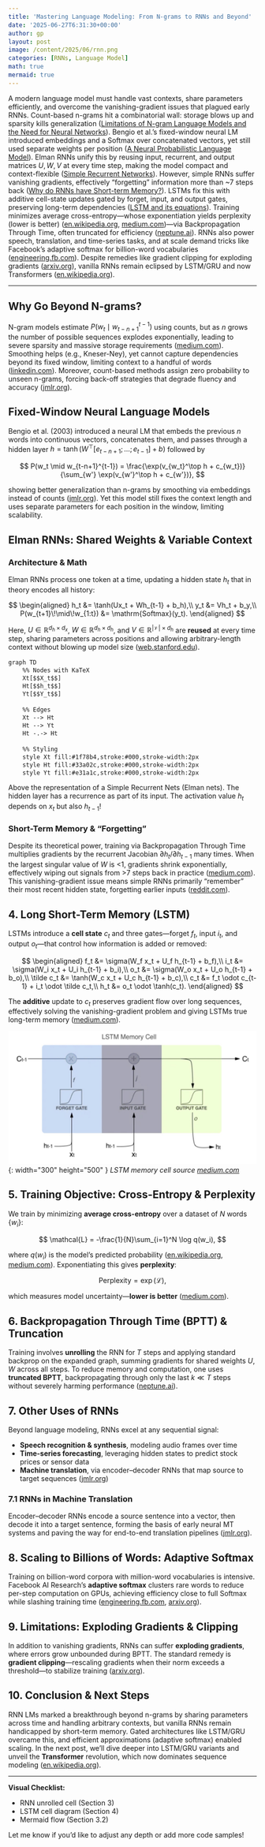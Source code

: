 ```yaml
---
title: 'Mastering Language Modeling: From N-grams to RNNs and Beyond'
date: '2025-06-27T6:31:30+00:00'
author: gp
layout: post
image: /content/2025/06/rnn.png
categories: [RNNs, Language Model]
math: true
mermaid: true
---
```



A modern language model must handle vast contexts, share parameters efficiently, and overcome the vanishing-gradient issues 
that plagued early RNNs. Count-based n-grams hit a combinatorial wall: storage blows up and sparsity kills 
generalization ([Limitations of N-gram Language Models and the Need for Neural Networks][1]). 
Bengio et al.’s fixed-window neural LM introduced embeddings and a Softmax over concatenated vectors, 
yet still used separate weights per position ([A Neural Probabilistic Language Model][2]). 
Elman RNNs unify this by reusing input, recurrent, and output matrices $U,W,V$ at every time step, 
making the model compact and context-flexible ([Simple Recurrent Networks][3]). 
However, simple RNNs suffer vanishing gradients, effectively “forgetting” information more than \~7 steps back ([Why do RNNs have Short-term Memory?][4]). 
LSTMs fix this with additive cell-state updates gated by forget, input, and output gates, 
preserving long-term dependencies ([LSTM and its equations][5]). 
Training minimizes average cross-entropy—whose exponentiation yields perplexity (lower is better) ([en.wikipedia.org][6], [medium.com][7])—via 
Backpropagation Through Time, often truncated for efficiency ([neptune.ai][8]). 
RNNs also power speech, translation, and time-series tasks, and at scale demand tricks like 
Facebook’s adaptive softmax for billion-word vocabularies ([engineering.fb.com][9]). 
Despite remedies like gradient clipping for exploding gradients ([arxiv.org][10]), 
vanilla RNNs remain eclipsed by LSTM/GRU and now Transformers ([en.wikipedia.org][11]).

---

## Why Go Beyond N-grams?

N-gram models estimate $P(w_t\mid w_{t-n+1}^{t-1})$ using counts, but as $n$ grows the number of possible sequences 
explodes exponentially, leading to severe sparsity and massive storage requirements ([medium.com][1]). 
Smoothing helps (e.g., Kneser-Ney), yet cannot capture dependencies beyond its fixed window, 
limiting context to a handful of words ([linkedin.com][12]). 
Moreover, count-based methods assign zero probability to unseen n-grams, 
forcing back-off strategies that degrade fluency and accuracy ([jmlr.org][2]).

## Fixed-Window Neural Language Models

Bengio et al. (2003) introduced a neural LM that embeds the previous $n$ words into continuous vectors, 
concatenates them, and passes through a hidden layer $h = \tanh(W^\top [e_{t-n+1};\dots;e_{t-1}] + b)$ followed by

$$
  P(w_t \mid w_{t-n+1}^{t-1}) = \frac{\exp(v_{w_t}^\top h + c_{w_t})}{\sum_{w'} \exp(v_{w'}^\top h + c_{w'})},
$$

showing better generalization than n-grams by smoothing via embeddings instead of counts ([jmlr.org][2]). 
Yet this model still fixes the context length and uses separate parameters for each position in the window, 
limiting scalability.

## Elman RNNs: Shared Weights & Variable Context

### Architecture & Math

Elman RNNs process one token at a time, updating a hidden state $h_t$ that in theory encodes all history:

$$
\begin{aligned}
h_t &= \tanh(Ux_t + Wh_{t-1} + b_h),\\
y_t &= Vh_t + b_y,\\
P(w_{t+1}\!\mid\!w_{1:t}) &= \mathrm{Softmax}(y_t).
\end{aligned}
$$

Here, $U\in\mathbb{R}^{d_h\times d_x}$, $W\in\mathbb{R}^{d_h\times d_h}$, and $V\in\mathbb{R}^{|\mathcal V|\times d_h}$ are 
**reused** at every time step, sharing parameters across positions and allowing arbitrary-length context 
without blowing up model size ([web.stanford.edu][3]).

```mermaid
graph TD
    %% Nodes with KaTeX
    Xt[$$X_t$$]
    Ht[$$h_t$$]
    Yt[$$Y_t$$]

    %% Edges
    Xt --> Ht
    Ht --> Yt
    Ht -.-> Ht

    %% Styling
    style Xt fill:#1f78b4,stroke:#000,stroke-width:2px
    style Ht fill:#33a02c,stroke:#000,stroke-width:2px
    style Yt fill:#e31a1c,stroke:#000,stroke-width:2px
```
Above the representation of a Simple Recurrent Nets (Elman nets).
The hidden layer has a recurrence as part of its input.
The activation value $h_t$ depends on $x_t$ but also $h_{t-1}$!

### Short-Term Memory & “Forgetting”

Despite its theoretical power, training via Backpropagation Through Time 
multiplies gradients by the recurrent Jacobian $\partial h_t/\partial h_{t-1}$ many times. When the largest singular value of $W$ is <1, gradients shrink exponentially, effectively wiping out signals from >7 steps back in practice ([medium.com][4]). This vanishing-gradient issue means simple RNNs primarily “remember” their most recent hidden state, forgetting earlier inputs ([reddit.com][13]).




## 4. Long Short-Term Memory (LSTM)

LSTMs introduce a **cell state** $c_t$ and three gates—forget $f_t$, input $i_t$, and output $o_t$—that control how information is added or removed:

$$
\begin{aligned}
f_t &= \sigma(W_f x_t + U_f h_{t-1} + b_f),\\
i_t &= \sigma(W_i x_t + U_i h_{t-1} + b_i),\\
o_t &= \sigma(W_o x_t + U_o h_{t-1} + b_o),\\
\tilde c_t &= \tanh(W_c x_t + U_c h_{t-1} + b_c),\\
c_t &= f_t \odot c_{t-1} + i_t \odot \tilde c_t,\\
h_t &= o_t \odot \tanh(c_t).
\end{aligned}
$$

The **additive** update to $c_t$ preserves gradient flow over long sequences, effectively solving the vanishing-gradient problem and giving LSTMs true long-term memory ([medium.com][5]).

![LSTM memory cell](/content/2025/06/lstm.jpg){: width="300" height="500" }
_LSTM memory cell source [medium.com][5]_


## 5. Training Objective: Cross-Entropy & Perplexity

We train by minimizing **average cross-entropy** over a dataset of $N$ words $\{w_i\}$:

$$
  \mathcal{L} = -\frac{1}{N}\sum_{i=1}^N \log q(w_i),
$$

where $q(w_i)$ is the model’s predicted probability ([en.wikipedia.org][6], [medium.com][14]). Exponentiating this gives **perplexity**:

$$
  \mathrm{Perplexity} = \exp(\mathcal{L}),
$$

which measures model uncertainty—**lower is better** ([medium.com][7]).

## 6. Backpropagation Through Time (BPTT) & Truncation

Training involves **unrolling** the RNN for $T$ steps and applying standard backprop on the expanded graph, summing gradients for shared weights $U,W$ across all steps. To reduce memory and computation, one uses **truncated BPTT**, backpropagating through only the last $k\ll T$ steps without severely harming performance ([neptune.ai][8]).

## 7. Other Uses of RNNs

Beyond language modeling, RNNs excel at any sequential signal:

* **Speech recognition & synthesis**, modeling audio frames over time
* **Time-series forecasting**, leveraging hidden states to predict stock prices or sensor data
* **Machine translation**, via encoder–decoder RNNs that map source to target sequences ([jmlr.org][2])

### 7.1 RNNs in Machine Translation

Encoder–decoder RNNs encode a source sentence into a vector, then decode it into a target sentence, forming the basis of early neural MT systems and paving the way for end-to-end translation pipelines ([jmlr.org][2]).

## 8. Scaling to Billions of Words: Adaptive Softmax

Training on billion-word corpora with million-word vocabularies is intensive. Facebook AI Research’s **adaptive softmax** clusters rare words to reduce per-step computation on GPUs, achieving efficiency close to full Softmax while slashing training time ([engineering.fb.com][9], [arxiv.org][15]).

## 9. Limitations: Exploding Gradients & Clipping

In addition to vanishing gradients, RNNs can suffer **exploding gradients**, where errors grow unbounded during BPTT. The standard remedy is **gradient clipping**—rescaling gradients when their norm exceeds a threshold—to stabilize training ([arxiv.org][10]).

## 10. Conclusion & Next Steps

RNN LMs marked a breakthrough beyond n-grams by sharing parameters across time and handling arbitrary contexts, but vanilla RNNs remain handicapped by short-term memory. Gated architectures like LSTM/GRU overcame this, and efficient approximations (adaptive softmax) enabled scaling. In the next post, we’ll dive deeper into LSTM/GRU variants and unveil the **Transformer** revolution, which now dominates sequence modeling ([en.wikipedia.org][11]).

---

**Visual Checklist:**

* RNN unrolled cell (Section 3)
* LSTM cell diagram (Section 4)
* Mermaid flow (Section 3.2)

Let me know if you’d like to adjust any depth or add more code samples!

[1]: https://medium.com/%40sakshiba22comp/limitations-of-n-gram-language-models-and-the-need-for-neural-networks-13aa5d2dc190?utm_source=genmind.ch "Limitations of N-gram Language Models and the Need for Neural ..."
[2]: https://www.jmlr.org/papers/volume3/bengio03a/bengio03a.pdf?utm_source=genmind.ch "[PDF] A Neural Probabilistic Language Model"
[3]: https://web.stanford.edu/~jurafsky/slp3/slides/rnnjan25.pdf?utm_source=genmind.ch "[PDF] RNNs and LSTMs Simple Recurrent Networks (RNNs or Elman Nets)"
[4]: https://medium.com/data-science/a-true-story-of-a-gradient-that-vanished-in-an-rnn-56437c1eea45?utm_source=genmind.ch "Why do RNNs have Short-term Memory? | by Essam Wisam - Medium"
[5]: https://medium.com/%40divyanshu132/lstm-and-its-equations-5ee9246d04af?utm_source=genmind.ch "LSTM and its equations - Medium"
[6]: https://en.wikipedia.org/wiki/Cross-entropy?utm_source=genmind.ch "Cross-entropy - Wikipedia"
[7]: https://medium.com/%40shubhamsd100/understanding-perplexity-in-language-models-a-detailed-exploration-2108b6ab85af?utm_source=genmind.ch "Understanding Perplexity in Language Models: A Detailed Exploration"
[8]: https://neptune.ai/blog/recurrent-neural-network-guide?utm_source=genmind.ch "Recurrent Neural Network Guide: a Deep Dive in RNN - Neptune.ai"
[9]: https://engineering.fb.com/2016/10/25/ml-applications/building-an-efficient-neural-language-model-over-a-billion-words/?utm_source=genmind.ch "Building an efficient neural language model over a billion words"
[10]: https://arxiv.org/abs/1511.06909?utm_source=genmind.ch "BlackOut: Speeding up Recurrent Neural Network Language Models With Very Large Vocabularies"
[11]: https://en.wikipedia.org/wiki/Transformer_%28deep_learning_architecture%29?utm_source=genmind.ch "Transformer (deep learning architecture)"
[12]: https://www.linkedin.com/advice/0/what-some-challenges-limitations-n-grams-nlp-search?utm_source=genmind.ch "N-gram Challenges and Limitations for NLP in Search - LinkedIn"
[13]: https://www.reddit.com/r/deeplearning/comments/txayjp/rnn_vanishing_gradient/?utm_source=genmind.ch "RNN Vanishing Gradient : r/deeplearning - Reddit"
[14]: https://medium.com/ai-assimilating-intelligence/cross-entropy-in-large-language-models-llms-4f1c842b5fca?utm_source=genmind.ch "Cross Entropy in Large Language Models (LLMs) | by Charles Chi | AI"
[15]: https://arxiv.org/abs/1609.04309?utm_source=genmind.ch "Efficient softmax approximation for GPUs"
